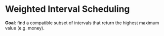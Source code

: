 # Weighted Interval Scheduling

**Goal**: find a compatible subset of intervals that return the highest maximum value (e.g. money).
